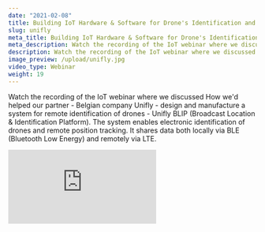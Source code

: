 ```yaml
---
date: "2021-02-08"
title: Building IoT Hardware & Software for Drone's Identification and Tracking
slug: unifly
meta_title: Building IoT Hardware & Software for Drone's Identification and Tracking | HARDWARIO Academy
meta_description: Watch the recording of the IoT webinar where we discussed How we'd helped our partner - Belgian company Unifly - design and manufacture a system for remote identification of drones
description: Watch the recording of the IoT webinar where we discussed How we'd helped our partner - Belgian company Unifly - design and manufacture a system for remote identification of drones.
image_preview: /upload/unifly.jpg
video_type: Webinar
weight: 19
---
```


Watch the recording of the IoT webinar where we discussed How we'd helped our partner - Belgian company Unifly - design and manufacture a system for remote identification of drones - Unifly BLIP (Broadcast Location & Identification Platform). The system enables electronic identification of drones and remote position tracking. It shares data both locally via BLE (Bluetooth Low Energy) and remotely via LTE.

<div class = "video-container">
<iframe src="https://www.youtube.com/embed/1PIXicUXb4w?modestbranding=1&amp;showinfo=0&amp;rel=0&amp;html5=1&amp;widgetid=2" frameborder="0" allow="accelerometer; autoplay; encrypted-media; gyroscope; picture-in-picture" allowfullscreen></iframe>
</div>